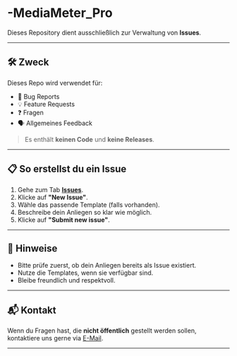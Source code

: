 # -MediaMeter_Pro
Dieses Repository dient ausschließlich zur Verwaltung von **Issues**.

---

## 🛠️ Zweck

Dieses Repo wird verwendet für:

- 🐞 Bug Reports  
- 💡 Feature Requests  
- ❓ Fragen  
- 🗣️ Allgemeines Feedback  

> Es enthält **keinen Code** und **keine Releases**.

---

## 📋 So erstellst du ein Issue

1. Gehe zum Tab **[Issues](../../issues)**.
2. Klicke auf **"New Issue"**.
3. Wähle das passende Template (falls vorhanden).
4. Beschreibe dein Anliegen so klar wie möglich.
5. Klicke auf **"Submit new issue"**.

---

## 📣 Hinweise

- Bitte prüfe zuerst, ob dein Anliegen bereits als Issue existiert.
- Nutze die Templates, wenn sie verfügbar sind.
- Bleibe freundlich und respektvoll.

---

## 📬 Kontakt

Wenn du Fragen hast, die **nicht öffentlich** gestellt werden sollen, kontaktiere uns gerne via [E-Mail](mailto:edv@yellotools.com).

---
